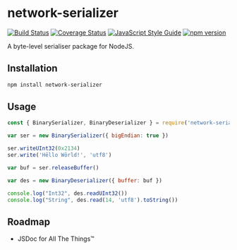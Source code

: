 # network-serializer

[![Build Status](https://travis-ci.org/tomdionysus/network-serializer.svg?branch=master)](https://travis-ci.org/tomdionysus/network-serializer)
[![Coverage Status](https://coveralls.io/repos/github/tomdionysus/network-serializer/badge.svg?branch=master)](https://coveralls.io/github/tomdionysus/network-serializer?branch=master)
[![JavaScript Style Guide](https://img.shields.io/badge/code_style-standard-brightgreen.svg)](https://standardjs.com)
[![npm version](https://badge.fury.io/js/network-serializer.svg)](https://badge.fury.io/js/network-serializer)

A byte-level serialiser package for NodeJS.

## Installation

```bash
npm install network-serializer
```

## Usage

```js
const { BinarySerializer, BinaryDeserializer } = require('network-serializer')

var ser = new BinarySerializer({ bigEndian: true })

ser.writeUInt32(0x2134)
ser.write('Hēllo Wōrld!', 'utf8')

var buf = ser.releaseBuffer()

var des = new BinaryDeserializer({ buffer: buf })

console.log("Int32", des.readUInt32())
console.log("String", des.read(14, 'utf8').toString())
```

## Roadmap

* JSDoc for All The Things™
